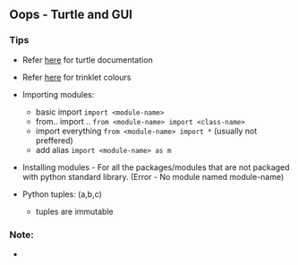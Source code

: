 
## Oops -  Turtle and GUI

### Tips
- Refer [here](https://docs.python.org/3/library/turtle.html) for turtle documentation
- Refer [here](https://trinket.io/docs/colors) for trinklet colours

-  Importing modules:
    - basic import ```import <module-name>```
    - from.. import .. ```from <module-name> import <class-name>```
    - import everything ```from <module-name> import *``` (usually not preffered)
    - add alias ```import <module-name> as m```

- Installing modules - For all the packages/modules that are not packaged with python standard library.
    (Error - No module named module-name)

- Python tuples: (a,b,c) 
    - tuples are immutable
    


### Note: 
- 
